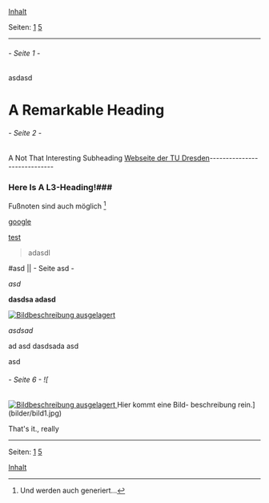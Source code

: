 <!-- page navigation -->

[Inhalt](../inhalt.html)

Seiten: [1](#seite-1--) [5](#seite-5--)

* * * * *
<!-- end page navigation -->

###### - Seite 1 -

asdasd

A Remarkable Heading
=================

###### - Seite 2 -

A Not That Interesting Subheading
[Webseite der TU Dresden](http://www.tu-dresden.de)-----------------------------

### Here Is A L3-Heading!###


Fußnoten sind auch möglich [^1]


[^1]: Und werden auch generiert...

[google](http://https://google.de)

[test](http://test.de)

> adasdl

#asd
||  - Seite asd -

_asd_


**dasdsa adasd**

[ ![Bildbeschreibung ausgelagert](bilder/bild1.jpg) ](bilder.html#bild-2)

_asdsad_

ad
asd dasdsada
asd



asd
###### - Seite 6 - ![

[ ![Bildbeschreibung ausgelagert](bilder/bild1.jpg) ](bilder.html#beispielbild-2)Hier kommt eine Bild- beschreibung rein.](bilder/bild1.jpg)

That's it., really


<!-- page navigation -->

* * * * *

Seiten: [1](#seite-1--) [5](#seite-5--)



[Inhalt](../inhalt.html)
<!-- end page navigation -->
